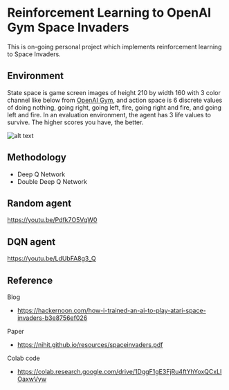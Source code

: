 # Reinforcement Learning to OpenAI Gym Space Invaders

This is on-going personal project which implements reinforcement learning to Space Invaders.

## Environment
State space is game screen images of height 210 by width 160 with 3 color channel like below from [OpenAI Gym](https://gym.openai.com/envs/SpaceInvaders-v0/), and action space is 6 discrete values of doing nothing, going right, going left, fire, going right and fire, and going left and fire. In an evaluation environment, the agent has 3 life values to survive. The higher scores you have, the better.

![alt text][screen]

## Methodology
* Deep Q Network
* Double Deep Q Network

## Random agent

https://youtu.be/Pdfk7O5VqW0

## DQN agent

https://youtu.be/LdUbFA8g3_Q

## Reference
Blog
* https://hackernoon.com/how-i-trained-an-ai-to-play-atari-space-invaders-b3e8756ef026

Paper
* https://nihit.github.io/resources/spaceinvaders.pdf

Colab code
* https://colab.research.google.com/drive/1DggF1gE3FjRu4ftYhYoxQCxLIOaxwVyw

[screen]: https://github.com/yukikitayama/space_invaders_reinforcement_learning/blob/master/images/space_invader_image.jpg
